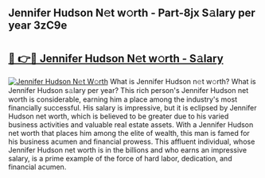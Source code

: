 ## Jennifer Hudson N𝚎t w𝚘rth - Part-8jx S𝚊lary per year 3zC9e

# <h2><a href="http://gc3por.nevu.top/?p=Jennifer+Hudson">🔗 👉🔴 Jennifer Hudson N𝚎t w𝚘rth - S𝚊lary</a></h2>

[![Jennifer Hudson N𝚎t W𝚘rth](https://i.imgur.com/Oavwk0R.jpeg)](http://gc3por.nevu.top/?p=Jennifer+Hudson)
What is Jennifer Hudson n𝚎t w𝚘rth? What is Jennifer Hudson s𝚊lary per year?
This rich person's Jennifer Hudson net worth is considerable, earning him a place among the industry's most financially successful. His salary is impressive, but it is eclipsed by Jennifer Hudson net worth, which is believed to be greater due to his varied business activities and valuable real estate assets. With a Jennifer Hudson net worth that places him among the elite of wealth, this man is famed for his business acumen and financial prowess. This affluent individual, whose Jennifer Hudson net worth is in the billions and who earns an impressive salary, is a prime example of the force of hard labor, dedication, and financial acumen.
